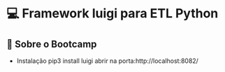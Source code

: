 

 # :computer:  Framework luigi para ETL Python


## :rocket: Sobre o Bootcamp
* Instalação
pip3 install luigi
abrir na porta:http://localhost:8082/ 

